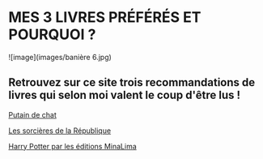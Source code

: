 # MES 3 LIVRES PRÉFÉRÉS ET POURQUOI ? 

![image](images/banière 6.jpg)

## Retrouvez sur ce site trois recommandations de livres qui selon moi valent le coup d'être lus ! 

[Putain de chat](livre1.md)

[Les sorcières de la République](livre2.md)

[Harry Potter par les éditions MinaLima](livre3.md)

